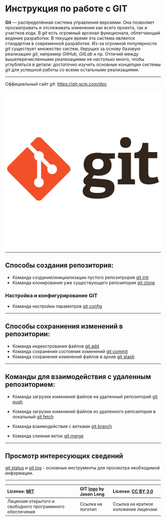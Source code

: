 # Инструкция по работе с **GIT**

**Git** — распределённая система управления версиями. Она позволяет просматривать и отслеживать изменения как всего проекта, так и участков кода. В _git_ есть огромный арсенал функционала, облегчающий ведение разработки. В текущее время эта система является стандартом в современной разработке. Из-за огромной популярности _git_ существует множество систем, берущих за основу базовую реализацию _git_, например *GitHub*, *GitLab* и пр. Отличий между вышеперечисленными реализациями не настолько много, чтобы углубляться в детали: достаточно изучить основные концепции системы _git_ для успешной работы со всеми остальными реализациями.

---
Оффициальный сайт _git_: https://git-scm.com/doc

![GIT logo](/resourse/git_original_wordmark_logo_icon_146510.png)

---
## Способы создания репозитория:

- Команда создания/инициализации пустого репозитрория [git init](./gitinit.md)
- Команда клонирования уже существующего репозитория [git clone](./gitclone.md)

### Настройка и конфигурирование GIT

- Команда настройки параметров [git config](./gitconfig.md)

---
## Способы сохраниения изменений в репозитории:

- Команда индекстрования файлов [git add](./gitadd.md)
- Команда сохранения состояния изменений [git commit](./gitcommit.md)
- Команда сохранения изменений файлов в архив [git stash](./gitstash.md)

---
## Команды для взаимодействия с удаленным репозиторием:
- Команда загрузки изменений файлов на удаленный репозиторий [git push](./gitpush.md)
- Команда загрузки изменений файлов из удаленного репозитория в локальный [git fetch](./gitfetch.md)

- Команда взаимодействия с ветками [git branch](./gitbranch.md)
- Команда слияния веток [git merge](./gitmerge.md)

---
## Просмотр интересующих сведений
[git status](./gitstatus.md) и [git log](./gitlog.md) - основные инструменты для просмотра необходимой информации.

---
| License: [MIT](./license.md) | GIT [logo](https://git-scm.com/downloads/logos) by Jason Long | License: [CC BY 3.0](https://creativecommons.org/licenses/by/3.0/) |
|:----|:----|:----|
| Лицензия открытого и свободного программного обеспечения | Ссылка на логотип | Ссылка на краткое изложение лицензии|